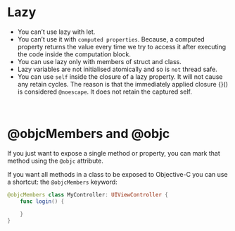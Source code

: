 # Lazy

 - You can’t use lazy with let.
 - You can’t use it with `computed properties`.  Because, a computed property returns the value every time we try to access it after executing the code inside the computation block.
 - You can use lazy only with members of struct and class.
 - Lazy variables are not initialised atomically and so is `not` thread safe.
 - You can use `self` inside the closure of a lazy property.  It will not cause any retain cycles.  The reason is that the immediately applied closure {}() is considered `@noescape`.  It does not retain the captured self.

<br/>

# @objcMembers and @objc

If you just want to expose a single method or property, you can mark that method using the `@objc` attribute. 

If you want all methods in a class to be exposed to Objective-C you can use a shortcut: the `@objcMembers` keyword:

```Swift
@objcMembers class MyController: UIViewController {
    func login() {

    }
}
```

<br/>
